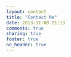 ```yaml
---
layout: contact
title: "Contact Me"
date: 2013-11-08 21:13
comments: true
sharing: true
footer: true
no_header: true
---
```

